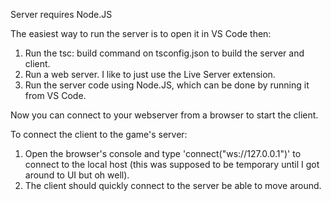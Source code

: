 Server requires Node.JS

The easiest way to run the server is to open it in VS Code then:

1. Run the tsc: build command on tsconfig.json to build the server and client.
2. Run a web server. I like to just use the Live Server extension.
3. Run the server code using Node.JS, which can be done by running it from VS Code.

Now you can connect to your webserver from a browser to start the client.


To connect the client to the game's server:

1. Open the browser's console and type 'connect("ws://127.0.0.1")' to connect to the local host (this was supposed to be temporary until I got around to UI but oh well).
2. The client should quickly connect to the server be able to move around.
